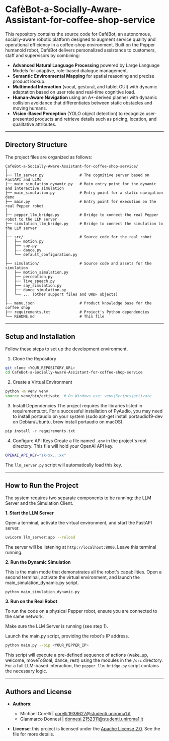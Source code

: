 # CafèBot-a-Socially-Aware-Assistant-for-coffee-shop-service
This repository contains the source code for CaféBot, an autonomous, socially-aware robotic platform designed to augment service quality and operational efficiency in a coffee-shop environment. Built on the Pepper humanoid robot, CaféBot delivers personalized assistance to customers, staff and supervisors by combining:

- **Advanced Natural Language Processing** powered by Large Language Models for adaptive, role-based dialogue management.
- **Semantic Environmental Mapping** for spatial reasoning and precise product lookup.
- **Multimodal Interaction** (vocal, gestural, and tablet GUI) with dynamic adaptation based on user role and real-time cognitive load.
- **Human-Aware Navigation** using an A*-derived planner with dynamic collision avoidance that differentiates between static obstacles and moving humans.
- **Vision-Based Perception** (YOLO object detection) to recognize user-presented products and retrieve details such as pricing, location, and qualitative attributes.

--- 

## Directory Structure
The project files are organized as follows:

```
CafeBot-a-Socially-Aware-Assistant-for-coffee-shop-service/
│
├── llm_server.py                # The cognitive server based on FastAPI and LLMs
├── main_simulation_dynamic.py   # Main entry point for the dynamic and interactive simulation
├── main_simulation.py           # Entry point for a static navigation demo
├── main.py                      # Entry point for execution on the real Pepper robot
│
├── pepper_llm_bridge.py         # Bridge to connect the real Pepper robot to the LLM server
├── simulation_llm_bridge.py     # Bridge to connect the simulation to the LLM server
│
├── src/                         # Source code for the real robot
│   ├── motion.py
│   ├── say.py
│   ├── dance.py
│   └── default_configuration.py
│
├── simulation/                  # Source code and assets for the simulation
│   ├── motion_simulation.py
│   ├── perception.py
│   ├── live_speech.py
│   ├── say_simulation.py
│   ├── dance_simulation.py
│   └── ... (other support files and URDF objects)
│
├── menu.json                    # Product knowledge base for the coffee shop
├── requirements.txt             # Project's Python dependencies
└── README.md                    # This file
```
---

## Setup and Installation
Follow these steps to set up the development environment.

1. Clone the Repository
```bash
git clone <YOUR_REPOSITORY_URL>
cd CafeBot-a-Socially-Aware-Assistant-for-coffee-shop-service
```

2. Create a Virtual Environment
```bash
python -m venv venv
source venv/bin/activate  # On Windows use: venv\Scripts\activate
```

3. Install Dependencies
The project requires the libraries listed in requirements.txt. For a successful installation of PyAudio, you may need to install portaudio on your system (sudo apt-get install portaudio19-dev on Debian/Ubuntu, brew install portaudio on macOS).
```bash
pip install -r requirements.txt
```

4. Configure API Keys
Create a file named `.env` in the project's root directory. This file will hold your OpenAI API key.
```bash
OPENAI_API_KEY="sk-xx...xx"
```

The `llm_server.py` script will automatically load this key.

---

## How to Run the Project
The system requires two separate components to be running: the LLM Server and the Simulation Client.

**1. Start the LLM Server**

Open a terminal, activate the virtual environment, and start the FastAPI server.
```bash
uvicorn llm_server:app --reload
```
The server will be listening at `http://localhost:8000`. Leave this terminal running.

**2. Run the Dynamic Simulation**

This is the main mode that demonstrates all the robot's capabilities. Open a second terminal, activate the virtual environment, and launch the main_simulation_dynamic.py script.
```bash
python main_simulation_dynamic.py
```

**3. Run on the Real Robot**

To run the code on a physical Pepper robot, ensure you are connected to the same network.

Make sure the LLM Server is running (see step 1).

Launch the main.py script, providing the robot's IP address.
```bash
python main.py --pip <YOUR_PEPPER_IP>
```
This script will execute a pre-defined sequence of actions (wake_up, welcome, moveToGoal, dance, rest) using the modules in the `/src` directory. For a full LLM-based interaction, the `pepper_llm_bridge.py` script contains the necessary logic.

---

## **Authors and License**

- **Authors**:  
  - Michael Corelli | [corelli.1938627@studenti.uniroma1.it](mailto:corelli.1938627@studenti.uniroma1.it)
  - Gianmarco Donnesi | [donnesi.2152311@studenti.uniroma1.it](mailto:donnesi.2152311@studenti.uniroma1.it)  

- **License**: this project is licensed under the [Apache License 2.0](LICENSE). See the file for more details.